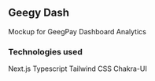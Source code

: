 
## Geegy Dash

Mockup for GeegPay Dashboard Analytics

### Technologies used
Next.js
Typescript
Tailwind CSS
Chakra-UI






